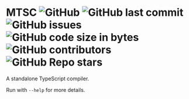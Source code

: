 # MTSC ![GitHub](https://img.shields.io/github/license/SteveBeeblebrox/MTSC?style=flat-square) ![GitHub last commit](https://img.shields.io/github/last-commit/SteveBeeblebrox/MTSC?style=flat-square) ![GitHub issues](https://img.shields.io/github/issues-raw/SteveBeeblebrox/MTSC?style=flat-square) ![GitHub code size in bytes](https://img.shields.io/github/languages/code-size/SteveBeeblebrox/MTSC?style=flat-square) ![GitHub contributors](https://img.shields.io/github/contributors/SteveBeeblebrox/MTSC?color=007EC6&style=flat-square) ![GitHub Repo stars](https://img.shields.io/github/stars/SteveBeeblebrox/MTSC?style=flat-square)
A standalone TypeScript compiler.

Run with `--help` for more details.
